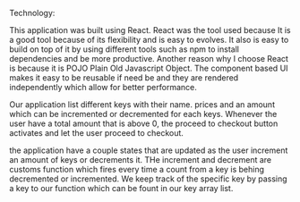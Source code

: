 Technology:

This application was built using React. React was the tool used because It is a good tool because of its flexibility and is easy to evolves. It also is easy to build on top of it by using different tools such as npm to install dependencies and be more productive. Another reason why I choose React is because it is POJO Plain Old Javascript Object. The component based UI makes it easy to be reusable if need be and they are rendered independently which allow for better performance.

Our application list different keys with their name. prices and an amount which can be incremented or decremented for each keys.
Whenever the user have a total amount that is above 0, the proceed to checkout button activates and let the user proceed to checkout.

the application have a couple states that are updated as the user increment an amount of keys or decrements it. THe increment and decrement are customs function which fires every time a count from a key is behing decremented or incremented. We keep track of the specific key by passing a key to our function which can be fount in our key array list.
